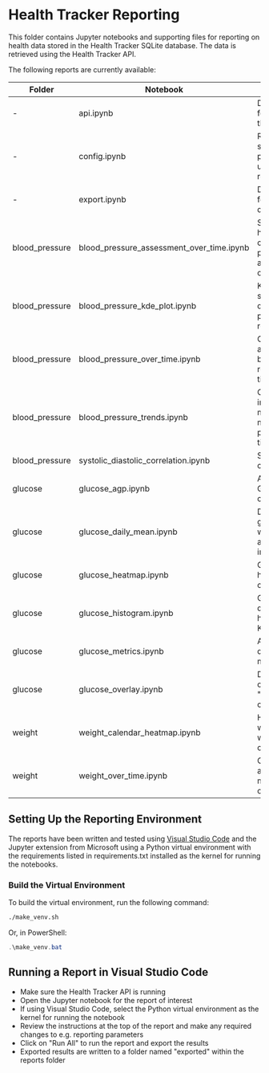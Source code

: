 # Health Tracker Reporting

This folder contains Jupyter notebooks and supporting files for reporting on health data stored in the Health Tracker SQLite database. The data is retrieved using the Health Tracker API.

The following reports are currently available:

| Folder | Notebook | Report Type |
| --- | --- | --- |
| - | api.ipynb | Define methods for accessing the API |
| - | config.ipynb | Reporting session parameters, used by all the reports |
| - | export.ipynb | Define methods for exporting the data |
| blood_pressure | blood_pressure_assessment_over_time.ipynb | Stacked histogram of changing blood pressure assessment over time |
| blood_pressure | blood_pressure_kde_plot.ipynb | KDE plots of systolic and diastolic blood pressure readings |
| blood_pressure | blood_pressure_over_time.ipynb | Chart systolic and diastolic blood pressure readings over time |
| blood_pressure | blood_pressure_trends.ipynb | Chart changes in minimum, maximum and mean blood pressure over time |
| blood_pressure | systolic_diastolic_correlation.ipynb | Systolic/diastolic correlation chart |
| glucose | glucose_agp.ipynb | Ambulatory Glucose Profile charts |
| glucose | glucose_daily_mean.ipynb | Daily mean glucose levels with variability and in-range indicators |
| glucose | glucose_heatmap.ipynb | Glucose level heatmap by time of day |
| glucose | glucose_histogram.ipynb | Glucose level distribution histograms and KDE charts |
| glucose | glucose_metrics.ipynb | All time and daily glucose metrics |
| glucose | glucose_overlay.ipynb | Daily glucose overlay or "spaghetti" charts |
| weight | weight_calendar_heatmap.ipynb | Heatmap of weight and weight trends over time |
| weight | weight_over_time.ipynb | Charts weight and BMI measurements over time |

## Setting Up the Reporting Environment

The reports have been written and tested using [Visual Studio Code](https://code.visualstudio.com/download) and the Jupyter extension from Microsoft using a Python virtual environment with the requirements listed in requirements.txt installed as the kernel for running the notebooks.

### Build the Virtual Environment

To build the virtual environment, run the following command:

```bash
./make_venv.sh
```

Or, in PowerShell:

```powershell
.\make_venv.bat
```

## Running a Report in Visual Studio Code

- Make sure the Health Tracker API is running
- Open the Jupyter notebook for the report of interest
- If using Visual Studio Code, select the Python virtual environment as the kernel for running the notebook
- Review the instructions at the top of the report and make any required changes to e.g. reporting parameters
- Click on "Run All" to run the report and export the results
- Exported results are written to a folder named "exported" within the reports folder
